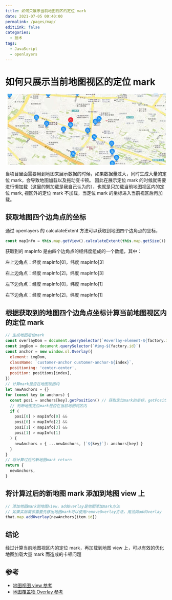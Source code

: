 ```yaml
---
title: 如何只展示当前地图视区的定位 mark
date: 2021-07-05 00:40:00
permalink: /pages/map/
editLink: false
categories:
  - 技术
tags:
  - JavaScript
  - openlayers
---
```


# 如何只展示当前地图视区的定位 mark

<p align="center">
  <img src="/imgs/map.jpg" width="500">
</p>

当项目里面需要用到地图来展示数据的时候，如果数据量过大，同时生成大量的定位 mark，会导致地图加载以及拖动变卡顿。
因此在展示定位 mark 的时候就需要进行懒加载（这里的懒加载是我自己认为的），也就是只加载当前地图视区内的定位 mark,
视区外的定位 mark 不加载，当定位 mark 的坐标进入当前视区后再加载。

  <!-- more -->

## 获取地图四个边角点的坐标

通过 openlayers 的 calculateExtent 方法可以获取到地图四个边角点的坐标，

```js
const mapInfo = this.map.getView().calculateExtent(this.map.getSize()) // getView是获取地图view的方法
```

获取到的 mapInfo 是由四个边角点的经纬度组成的一个数组，其中：

左上边角点：经度 mapInfo[0]，纬度 mapInfo[3]

右上边角点：经度 mapInfo[2]，纬度 mapInfo[3]

左下边角点：经度 mapInfo[0]，纬度 mapInfo[1]

右下边角点：经度 mapInfo[2]，纬度 mapInfo[1]

## 根据获取到的地图四个边角点坐标计算当前地图视区内的定位 mark

```js
// 生成地图定位mark
const overlayDom = document.querySelector(`#overlay-element-${factory.id}`)
const imgDom = document.querySelector(`#img-${factory.id}`)
const anchor = new window.ol.Overlay({
  element: imgDom,
  className: `customer-anchor customer-anchor-${index}`,
  positioning: 'center-center',
  position: positions[index],
})
// 计算mark是否在地图视图内
let newAnchors = {}
for (const key in anchors) {
  const posi = anchors[key].getPosition() // 获取定位mark的坐标，getPosition是获取地图view坐标的方法
  // 判断地图定位mark是否在当前地图视区内
  if (
    posi[0] > mapInfo[0] &&
    posi[0] < mapInfo[2] &&
    posi[1] < mapInfo[3] &&
    posi[1] > mapInfo[1]
  ) {
    newAnchors = { ...newAnchors, [`${key}`]: anchors[key] }
  }
}
// 将计算过后的新地图mark return
return {
  newAnchors,
}
```

## 将计算过后的新地图 mark 添加到地图 view 上

```js
// 添加地图mark到地图view，addOverlay是地图添加mark方法
// 如果实际需求需要先移出地图mark可以使用removeOverlay方法，用法同addOverlay
that.map.addOverlay(newAnchors[item.id])
```

## 结论

经过计算当前地图视区内的定位 mark，再加载到地图 view 上，可以有效的优化地图加载大量 mark 而造成的卡顿问题

## 参考

- [地图视图 view 参考](https://blog.csdn.net/qingyafan/article/details/45603415)
- [地图覆盖物 Overlay 参考](https://blog.csdn.net/qingyafan/article/details/49840041)
